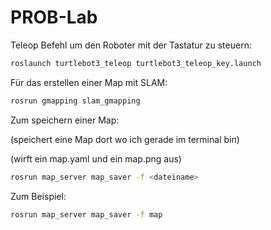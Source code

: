 # PROB-Lab

Teleop Befehl um den Roboter mit der Tastatur zu steuern:
```bash
roslaunch turtlebot3_teleop turtlebot3_teleop_key.launch
```

Für das erstellen einer Map mit SLAM:
```bash
rosrun gmapping slam_gmapping
```

Zum speichern einer Map:

(speichert eine Map dort wo ich gerade im terminal bin)

(wirft ein map.yaml und ein map.png aus)
```bash
rosrun map_server map_saver -f <dateiname>
```

Zum Beispiel:
```bash
rosrun map_server map_saver -f map
```
